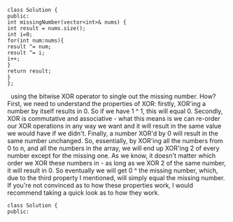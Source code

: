 ```
class Solution {
public:
int missingNumber(vector<int>& nums) {
int result = nums.size();
int i=0;
for(int num:nums){
result ^= num;
result ^= i;
i++;
}
return result;
}
};
```
​
​
using the bitwise XOR operator to single out the missing number. How? First, we need to understand the properties of XOR: firstly, XOR'ing a number by itself results in 0. So if we have 1 ^ 1, this will equal 0. Secondly, XOR is commutative and associative - what this means is we can re-order our XOR operations in any way we want and it will result in the same value we would have if we didn't. Finally, a number XOR'd by 0 will result in the same number unchanged. So, essentially, by XOR'ing all the numbers from 0 to n, and all the numbers in the array, we will end up XOR'ing 2 of every number except for the missing one. As we know, it doesn't matter which order we XOR these numbers in - as long as we XOR 2 of the same number, it will result in 0. So eventually we will get 0 ^ the missing number, which, due to the third property I mentioned, will simply equal the missing number. If you're not convinced as to how these properties work, I would recommend taking a quick look as to how they work.
​
​
​
```
class Solution {
public: